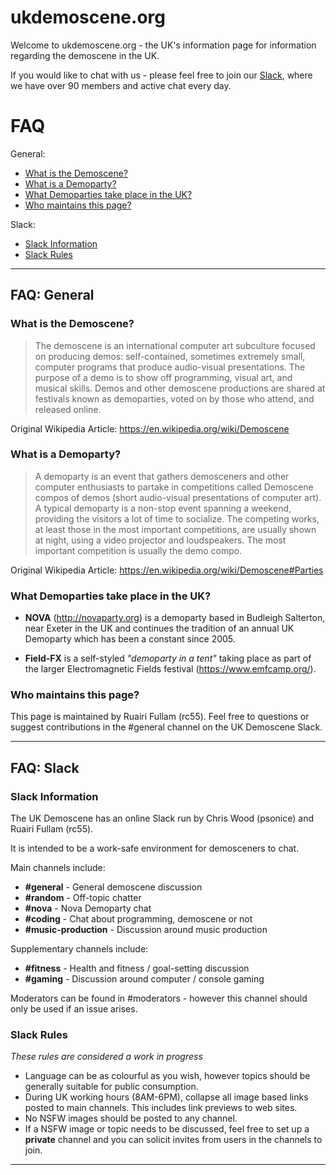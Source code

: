 # ukdemoscene.org

Welcome to ukdemoscene.org - the UK's information page for information regarding the demoscene in the UK.

If you would like to chat with us - please feel free to join our [Slack], where we have over 90 members and active chat every day.

# FAQ

General:

* [What is the Demoscene?](#what-is-the-demoscene)
* [What is a Demoparty?](#what-is-a-demoparty)
* [What Demoparties take place in the UK?](#what-demoparties-take-place-in-the-uk)
* [Who maintains this page?](#who-maintains-this-page)

Slack:

* [Slack Information](#slack-information)
* [Slack Rules](#slack-rules)

---

## FAQ: General

### What is the Demoscene?

> The demoscene is an international computer art subculture focused on producing demos: self-contained, sometimes extremely small, computer programs that produce audio-visual presentations.
  The purpose of a demo is to show off programming, visual art, and musical skills. Demos and other demoscene productions are shared at festivals known as demoparties, voted on by those who attend, and released online.

Original Wikipedia Article: https://en.wikipedia.org/wiki/Demoscene

### What is a Demoparty?

> A demoparty is an event that gathers demosceners and other computer enthusiasts to partake in competitions called Demoscene compos of demos (short audio-visual presentations of computer art). A typical demoparty is a non-stop event spanning a weekend, providing the visitors a lot of time to socialize. The competing works, at least those in the most important competitions, are usually shown at night, using a video projector and loudspeakers. The most important competition is usually the demo compo.

Original Wikipedia Article: https://en.wikipedia.org/wiki/Demoscene#Parties


### What Demoparties take place in the UK?

- **NOVA** (http://novaparty.org) is a demoparty based in Budleigh Salterton, near Exeter in the UK and continues the tradition of an annual UK Demoparty which has been a constant since 2005.

- **Field-FX** is a self-styled _"demoparty in a tent"_ taking place as part of the larger Electromagnetic Fields festival (https://www.emfcamp.org/).

### Who maintains this page?

This page is maintained by Ruairi Fullam (rc55). Feel free to questions or suggest contributions in the #general channel on the UK Demoscene Slack.

---

## FAQ: Slack

### Slack Information

The UK Demoscene has an online Slack run by Chris Wood (psonice) and Ruairi Fullam (rc55).

It is intended to be a work-safe environment for demosceners to chat.

Main channels include:

- **#general** - General demoscene discussion
- **#random** - Off-topic chatter
- **#nova** - Nova Demoparty chat
- **#coding** - Chat about programming, demoscene or not
- **#music-production** - Discussion around music production

Supplementary channels include:

- **#fitness** - Health and fitness / goal-setting discussion
- **#gaming** - Discussion around computer / console gaming

Moderators can be found in #moderators - however this channel should only be used if an issue arises.

### Slack Rules

_These rules are considered a work in progress_

- Language can be as colourful as you wish, however topics should be generally suitable for public consumption.
- During UK working hours (8AM-6PM), collapse all image based links posted to main channels. This includes link previews to web sites.
- No NSFW images should be posted to any channel.
- If a NSFW image or topic needs to be discussed, feel free to set up a **private** channel and you can solicit invites from users in the channels to join.

---

[Slack]: https://join.slack.com/t/ukdemoscene/shared_invite/enQtMjgzMjA5MjY4ODk4LWM4MDNjNjQ2NzA3NWRkMzM0YWRjY2QyZTM1OGU2MWYwYTIyMDM4NGNhN2IxZGI5MjdkYmYzNTk3ZjdlODYzM2Q
